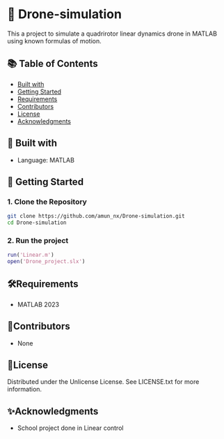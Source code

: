 # 🔧 Drone-simulation

This a project to simulate a quadrirotor linear dynamics drone in MATLAB using known formulas of motion. 

## 📚 Table of Contents

- [Built with](#-built-with)
- [Getting Started](#-getting-started)
- [Requirements](#requirements)
- [Contributors](#contributors)
- [License](#license)
- [Acknowledgments](#acknowledgments)


## 🧠 Built with 

- Language: MATLAB 

## 🚀 Getting Started

### 1. Clone the Repository

```bash
git clone https://github.com/amun_nx/Drone-simulation.git
cd Drone-simulation
```
### 2. Run the project
```matlab
run('Linear.m')
open('Drone_project.slx')
```

## 🛠Requirements
- MATLAB 2023

## 🤝Contributors
- None

## 📜License 
Distributed under the Unlicense License. See LICENSE.txt for more information.

## ✨Acknowledgments 
- School project done in Linear control





